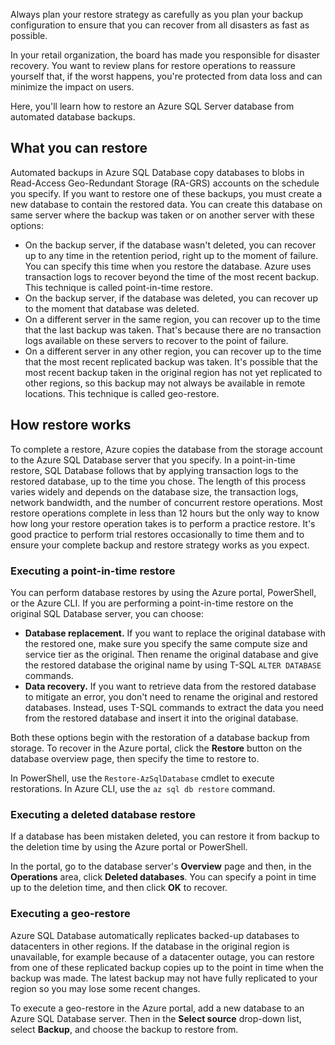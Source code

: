 Always plan your restore strategy as carefully as you plan your backup configuration to ensure that you can recover from all disasters as fast as possible.

In your retail organization, the board has made you responsible for disaster recovery. You want to review plans for restore operations to reassure yourself that, if the worst happens, you're protected from data loss and can minimize the impact on users. 

Here, you'll learn how to restore an Azure SQL Server database from automated database backups.

## What you can restore

Automated backups in Azure SQL Database copy databases to blobs in Read-Access Geo-Redundant Storage (RA-GRS) accounts on the schedule you specify. If you want to restore one of these backups, you must create a new database to contain the restored data. You can create this database on same server where the backup was taken or on another server with these options:

- On the backup server, if the database wasn't deleted, you can recover up to any time in the retention period, right up to the moment of failure. You can specify this time when you restore the database. Azure uses transaction logs to recover beyond the time of the most recent backup. This technique is called point-in-time restore.
- On the backup server, if the database was deleted, you can recover up to the moment that database was deleted.
- On a different server in the same region, you can recover up to the time that the last backup was taken. That's because there are no transaction logs available on these servers to recover to the point of failure.
- On a different server in any other region, you can recover up to the time that the most recent replicated backup was taken. It's possible that the most recent backup taken in the original region has not yet replicated to other regions, so this backup may not always be available in remote locations. This technique is called geo-restore.

## How restore works

To complete a restore, Azure copies the database from the storage account to the Azure SQL Database server that you specify. In a point-in-time restore, SQL Database follows that by applying transaction logs to the restored database, up to the time you chose. The length of this process varies widely and depends on the database size, the transaction logs, network bandwidth, and the number of concurrent restore operations. Most restore operations complete in less than 12 hours but the only way to know how long your restore operation takes is to perform a practice restore. It's good practice to perform trial restores occasionally to time them and to ensure your complete backup and restore strategy works as you expect.

### Executing a point-in-time restore

You can perform database restores by using the Azure portal, PowerShell, or the Azure CLI. If you are performing a point-in-time restore on the original SQL Database server, you can choose:

- **Database replacement.** If you want to replace the original database with the restored one, make sure you specify the same compute size and service tier as the original. Then rename the original database and give the restored database the original name by using T-SQL `ALTER DATABASE` commands. 
- **Data recovery.** If you want to retrieve data from the restored database to mitigate an error, you don't need to rename the original and restored databases. Instead, uses T-SQL commands to extract the data you need from the restored database and insert it into the original database. 

Both these options begin with the restoration of a database backup from storage. To recover in the Azure portal, click the **Restore** button on the database overview page, then specify the time to restore to. 

In PowerShell, use the `Restore-AzSqlDatabase` cmdlet to execute restorations. In Azure CLI, use the `az sql db restore` command.

### Executing a deleted database restore

If a database has been mistaken deleted, you can restore it from backup to the deletion time by using the Azure portal or PowerShell. 

In the portal, go to the database server's **Overview** page and then, in the **Operations** area, click **Deleted databases**. You can specify a point in time up to the deletion time, and then click **OK** to recover.

### Executing a geo-restore

Azure SQL Database automatically replicates backed-up databases to datacenters in other regions. If the database in the original region is unavailable, for example because of a datacenter outage, you can restore from one of these replicated backup copies up to the point in time when the backup was made. The latest backup may not have fully replicated to your region so you may lose some recent changes.

To execute a geo-restore in the Azure portal, add a new database to an Azure SQL Database server. Then in the **Select source** drop-down list, select **Backup**, and choose the backup to restore from.